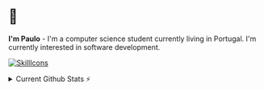 # 👋
**I'm Paulo** - I'm a computer science student currently living in Portugal. I'm currently interested in software development.

[![SkillIcons](https://skillicons.dev/icons?i=ts,html,css,nodejs,c,py,java,vue,figma,git,gitlab,linux)](https://skillicons.dev)<br/>

<details>
  <summary>Current Github Stats ⚡</summary>
  
  <a href="#">![Github stats](https://github-readme-stats.vercel.app/api?username=pcralmeida&theme=blueberry&count_private=true&hide_border=true&line_height=20)</a>
  <a href="#">![Top Langs](https://github-readme-stats.vercel.app/api/top-langs/?username=tandpfun&layout=compact&theme=blueberry&count_private=true&hide_border=true)</a>
</details>
